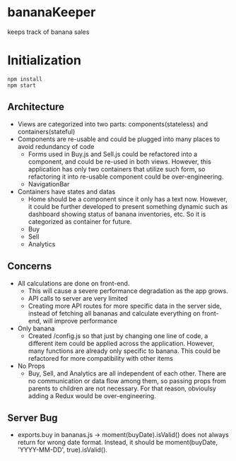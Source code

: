 # bananaKeeper
keeps track of banana sales

# Initialization
```
npm install
npm start
```

## Architecture
 - Views are categorized into two parts: components(stateless) and containers(stateful)
 - Components are re-usable and could be plugged into many places to avoid redundancy of code
   - Forms used in Buy.js and Sell.js could be refactored into a component, and could be re-used in both views.  However, this application has only two containers that utilize such form, so refactoring it into re-usable component could be over-engineering.
   - NavigationBar
 - Containers have states and datas
   - Home should be a component since it only has a text now.  However, it could be further developed to present something dynamic such as dashboard showing status of banana inventories, etc. So it is categorized as container for future.
   - Buy
   - Sell
   - Analytics

## Concerns
 - All calculations are done on front-end.
   - This will cause a severe performance degradation as the app grows.
   - API calls to server are very limited
   - Creating more API routes for more specific data in the server side, instead of fetching all bananas and calculate everything on front-end, will improve performance
 - Only banana
   - Created /config.js so that just by changing one line of code, a different item could be applied across the application.  However, many functions are already only specific to banana.  This could be refactored for more compatibility with other items
 - No Props
   - Buy, Sell, and Analytics are all independent of each other.  There are no communication or data flow among them, so passing props from parents to children are not necessary.  For that reason, obvioulsy adding a Redux would be over-engineering.

## Server Bug
  - exports.buy in bananas.js
    -> moment(buyDate).isValid() does not always return for wrong date format.  Instead, it should be moment(buyDate, 'YYYY-MM-DD', true).isValid().
